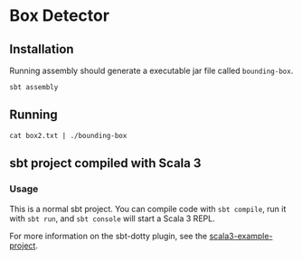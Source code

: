 # Box Detector

## Installation
Running assembly should generate a executable jar file called ```bounding-box```.

```
sbt assembly
```

## Running 

```
cat box2.txt | ./bounding-box
```

## sbt project compiled with Scala 3

### Usage

This is a normal sbt project. You can compile code with `sbt compile`, run it with `sbt run`, and `sbt console` will start a Scala 3 REPL.

For more information on the sbt-dotty plugin, see the
[scala3-example-project](https://github.com/scala/scala3-example-project/blob/main/README.md).
